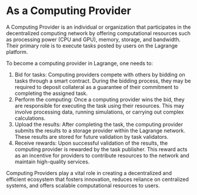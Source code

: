 # As a Computing Provider

A Computing Provider is an individual or organization that participates in the decentralized computing network by offering computational resources such as processing power (CPU and GPU), memory, storage, and bandwidth. Their primary role is to execute tasks posted by users on the Lagrange platform.

To become a computing provider in Lagrange, one needs to:

1. Bid for tasks: Computing providers compete with others by bidding on tasks through a smart contract. During the bidding process, they may be required to deposit collateral as a guarantee of their commitment to completing the assigned task.
2. Perform the computing: Once a computing provider wins the bid, they are responsible for executing the task using their resources. This may involve processing data, running simulations, or carrying out complex calculations.
3. Upload the results: After completing the task, the computing provider submits the results to a storage provider within the Lagrange network. These results are stored for future validation by task validators.
4. Receive rewards: Upon successful validation of the results, the computing provider is rewarded by the task publisher. This reward acts as an incentive for providers to contribute resources to the network and maintain high-quality services.

Computing Providers play a vital role in creating a decentralized and efficient ecosystem that fosters innovation, reduces reliance on centralized systems, and offers scalable computational resources to users.
